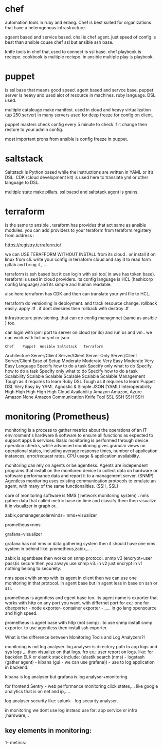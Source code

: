 


# chef

automation tools in ruby and erlang. Chef is best suited for organizations that have a heterogenous infrastructure. 

agaent based and service based. ohai is chef agent. just speed of config is best than ansible  couse chef ssl but ansible ssh base.

knife tools in chef that used to connect is ssl base. chef playbook is reciepe. cookbook is multiple reciepe. in ansible multiple play is playbook.

# puppet

is ssl base that means good speed. agent based and servce base. puppet server is heavy and used alot of resource in machines. ruby language. DSL used.

multiple catalouge make manifest. used in cloud and heavy virtualization (up 250 server) in many servers used for deep freeze for config on client.


puppet masters check config every 5  minute to check if it change then restore to your admin config.

most important prons from ansible is config freeze in puppet.


# saltstack

Saltstack is Python based while the instructions are written in YAML or it’s DSL. CDK (cloud development kit) is used here to translate yml or other language to DSL.

multiple state make pillars. ssl baesd and saltstack agent is grains.


# terraform 

is the same to ansible . teraform has provides that act same as ansible modules. you can add providers to your teraform from teraform registery from address :

https://registry.terraform.io/


we can USE TERAFFORM WITHOUT INSTALL from its cloud . or install it on linux from cli. write your config in terraform cloud and say it to read form gitlab and bring it ,....


terraform is ssh based but it can login with ssl too( in aws has token base). teraform is used in cloud providers. its config language is HCL (hashicorp config language) and its simple and human readable. 

also here terraform has CDK and then can translate your yml file to HCL. 

terraform do versioning in deployment. and track resource change. rollback easily. apply .tf . if dont deesires then rollback with destroy .tf

infrastructure provisioning. that can do config managmnet (same as ansible ) too. 

can login with ipmi port to  server on cloud (or ilo) and run os and vm.. we can work with hcl or yml or json. 


	Chef	Puppet	Ansible	Saltstack	Terraform
Architecture	Server/Client	Server/Client	Server Only	Server/Client	Server/Client
Ease of Setup	Moderate	Moderate	Very Easy	Moderate	Very Easy
Language	Specify how to do a task	Specify only what to do	Specify how to do a task	Specify only what to do	Specify how to do a task
Scalability	Scalable	Scalable	Scalable	Scalable	Scalable
Management	Tough as it requires to learn Ruby DSL	Tough as it requires to learn Puppet DSL	Very Easy by YAML	Agnostic & Simple	JSON (YAML)
Interoperability	High	High	High	High	High
Cloud Availability	Amazon	Amazon, Azure	Amazon	None	Amazon
Communication	Knife Tool	SSL	SSH	SSH	SSH


# monitoring (Prometheus)

monitoring is a process to gather metrics about the operations of an IT environment's hardware & software to ensure all functions as expected to support apps & services.
Basic monitoring is performed through device operation checks, while advanced monitoring gives granular views on operational states, including average response times, number of application instances, error/request rates, CPU usage & application availability.

monitoring can rely on agents or be agentless.
Agents are independent programs that install on the monitored device to collect data on hardware or software performance data and report it to a management server. (SNMP)
Agentless monitoring uses existing communication protocols to emulate an agent, with many of the same functionalities. (SSH, SSL)





core of monitoring software is NMS ( network monitoring system) . nms gather data that called metric base on time and classify them then visualize it in visualizer in graph or..

zabix,opmanager,solarwinds= nms+visualizer


prometheus=nms

grafana=visualizer


grafana has not nms or data gathering system then it should have one nms system in behind like: prometheus,zabix,....


zabix is agentbase then works on snmp protocol. snmp v3 (encrypt+user pass)is secure then you always use snmp v3. in v2 just encrypt in v1 nothing belong to secureity.

nms speak with snmp with its agent in client then we can use one monitoring in that protocol. in agent base but in agent less in base on ssh or ssl.


prometheus is agentless and egent base too. its agent name is exporter that works with http on any port you want. with differnet port for ex.: one for dbexporter - node exporter- container exporter - ,.... in go lang opensource and high speed. 

prometheus is agnet base with http (not snmp) . to use snmp install snmp exporter. to use agentless then install ssh exporter.




What is the difference between Monitoring Tools and Log Analyzers?!

monitoring is not log analyser. log analyser is directory path to app logs and sys logs ,.. then visualize on that logs. fro ex.: user report on logs. like:
for backden ELK or elastik stack include: (elastik search (nms) - logstash (gather agent) - kibana (gui - we can use grafana))  - use to log application in backend.

kibana is log analyser but grafana is log analyser+monitoring.

for frontend Sentry - web performance monitoring click states,... like google analytics that is on net and ip,....

log analyser security like: splunk - log security analyser.

in monitoring we dont use log instead use for: app service or infra ,hardware,.. 



## key elements in monitoring:

1- metrics:
































